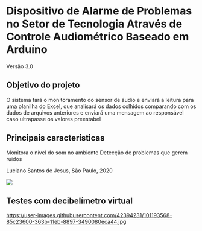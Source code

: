 # Dispositivo de Alarme de Problemas no Setor de Tecnologia Através de Controle Audiométrico Baseado em Arduíno
Versão 3.0
## Objetivo do projeto
O sistema fará o monitoramento do sensor de áudio e enviará a leitura para uma planilha do Excel, que analisará os dados colhidos comparando com os dados de arquivos anteriores e enviará uma mensagem ao responsável caso ultrapasse os valores preestabel

## Principais características
Monitora o nível do som no ambiente
Detecção de problemas que gerem ruídos

Luciano Santos de Jesus, São Paulo, 2020

![](https://user-images.githubusercontent.com/42394231/101193539-79d67400-363b-11eb-81a6-966843990680.PNG)
## Testes com decibelímetro virtual

https://user-images.githubusercontent.com/42394231/101193568-85c23600-363b-11eb-8897-3490080eca44.jpg

